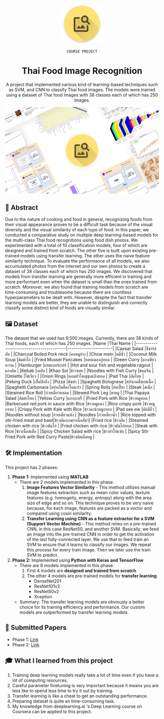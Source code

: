 
<div align="center">

<img width="128" height="128" src="./repo_metadata/project_icon.png" alt="logo">

<span>

`COURSE PROJECT`

</span>

# Thai Food Image Recognition

<p>A project that implemented various kind of learning-based techniques such as SVM, and CNN to classify Thai food images. The models were trained using a dataset of Thai food images with 38 classes each of which has 250 images.</p>
</div>

![Project Hero Image](/repo_metadata/hero_image.png)

## 🚩 Abstract
Due to the nature of cooking and food in general, recognizing foods from their visual appearance proves to be a difficult task because of the visual diversity and the
visual similarity of each type of food. In this paper, we conducted a comparative study on multiple deep learning-based models for the multi-class Thai food recognitions using food dish photos. We experimented with a total of 10 classification models, four of which are designed and trained from scratch. The other five is built upon existing pre-trained models using transfer learning. The other uses the naive feature similarity technique. To evaluate the performance of all models, we also accumulated photos from the internet and our own photos to create a dataset of 38 classes each of which has 250 images. We discovered that models from transfer learning are generally more efficient in training and more performant even when the dataset is small than the ones trained from scratch. Moreover, we also found that training models from scratch are time-consuming and troublesome because there are countless hyperparameters to be dealt with. However, despite the fact that transfer learning models are better, they are unable to distinguish and correctly classify some distinct kind of foods are visually similar.

## 🖼 Dataset
The dataset that we used has 9,500 images. Currently, there are 38 kinds of Thai foods, each of which has 250 images. 
|Name                                      |Thai Name              |
|------------------------------------------|-----------------------|
|Caesar Salad                              |ซีซาร์สลัด             |
|Charcoal Boiled Pork neck                 |คอหมูย่าง              |
|Chow mein                                 |หมี่ซั่ว               |
|Coconut Milk Soup                         |ต้มข่าไก่              |
|Fried Mussel Pancakes                     |หอยแมลงภู่ทอด          |
|Green Curry                               |แกงเขียวหวาน           |
|Hamburger                                 |แฮมเบอร์เกอร์          |
|Hot and sour  fish and vegetable ragout   |แกงส้ม                 |
|Kebab                                     |เคบับ                  |
|Khao Soi                                  |ข้าวซอย                |
|Noodles with Fish Curry                   |ขนมจีน                 |
|Omlette                                   |ไข่เจียว               |
|Onion Rings                               |หอมหัวใหญ่ชุบแป้งทอด   |
|Pad Thai                                  |ผัดไทย                 |
|Peking Duck                               |เป็ดปักกิ่ง            |
|Pizza                                     |พิซซ่า                 |
|Spaghetti Bolognese                       |สปาเกตตี้ซอสเนื้อ      |
|Spaghetti Carbonara                       |สปาเก็ตตี้คาโบนาร่า    |
|Spring Rolls                              |ปอเปี๊ยะ               |
|Steak                                     |สเต็ก                  |
|Steamed Rice Roll                         |ก๋วยเตี๋ยวหลอด         |
|Stewed Pork Leg                           |ขาหมู                  |
|Thai Papaya Salad                         |ส้มตำไทย               |
|Yellow Curry                              |แกงกะหรี่              |
|Fried Pork with Rice                      |ข้าวหมูทอด             |
|Barbecued red pork in sauce with Rice     |ข้าวหมูแดง             |
|Rice crispy pork                          |ข้าวหมูกรอบ            |
|Crispy Pork with Kale with Rice           |ข้าวคะน้าหมูกรอบ       |
|Pad see ew                                |ผัดซีอิ้ว              |
|Noodles without soup                      |ก๋วยเตี๋ยวแห้ง         |
|Noodles                                   |ก๋วยเตี๋ยวน้ำ          |
|Rice topped with stir-fried meat and basil|ข้าวผัดกะเพราเนื้อสัตว์|
|Fried rice                                |ข้าวผัด                |
|Steamed chicken with rice                 |ข้าวมันไก่             |
|Fried chicken with rice                   |ข้าวมันไก่ทอด          |
|Steak with Rice                           |ข้าวเนื้อสเต็ก         |
|Spicy Chicken Salad with rice             |ข้าวยำไก่แซ่บ          |
|Spicy Stir Fried Pork with Red Curry Paste|ข้าวผัดเผ็ดหมู         |


## 🛠 Implementation

This project has 2 phases:
1. **Phase 1:** Implemented using **MATLAB**
    - There are 2 models implemented in this phase.
        1. **Image Features Vector Similarity** - This method utilizes manual image features extraction such as mean color values, texture features (e.g. homogeity, energy, entropy) along with the area size of edge and so on. This technique proves to be very naive because, for each image, features are packed as a vector and compared using cosin similarity.
        2. **Transfer Learning using CNN as a feature extractor for a SVM (Support Vector Machine)** - This method relies on a pre-trained CNN, in this case ResNet50, and another SVM. Basically, we feed an image into the pre-trained CNN in order to get the activation of the last fully-connected layer. We use that to feed train an SVM to ensure that it learns to classify our images. We repeat this process for every train image. Then we later use the train SVM to predict.
2. **Phase 2:** Implemented using **Python with Keras and TensorFlow**
    - There are 8 models implemented in this phase.
        1. First 4 models are **designed and trained from scratch**
        2. The other 4 models are pre-trained models for **transfer learning**
            - DenseNet201
            - ResNet101v2
            - ResNet50v2
            - Xception
    - Summary: The transfer learning models are obviously a better choice for its training efficiency and performance. Our custom models are outperformed by transfer learning models.

## 📃 Submitted Papers
- Phase 1: [Link](https://github.com/rektplorer64/ITCS402-PJ_Thai_Food_Image_Recognition/blob/master/Digital_Image_Processing___MATLAB___Project_Paper.pdf)
- Phase 2: [Link](https://github.com/rektplorer64/ITCS402-PJ_Thai_Food_Image_Recognition/blob/master/Digital_Image_Processing___PYTHON___Project_Paper.pdf)

## 🎓 What I learned from this project
1. Training deep learning models really take a lot of time even if you have a lot of computing resources.
2. Careful parameter finetuning is very important because it means you are less like to spend less time to try it out by training.
3. Transfer learning is like a cheat to get an outstanding performance.
4. Preparing dataset is quite an time-consuming task.
5. My knowledge from deeplearning.ai 's Deep Learning course on Coursera can be applied to this project.

